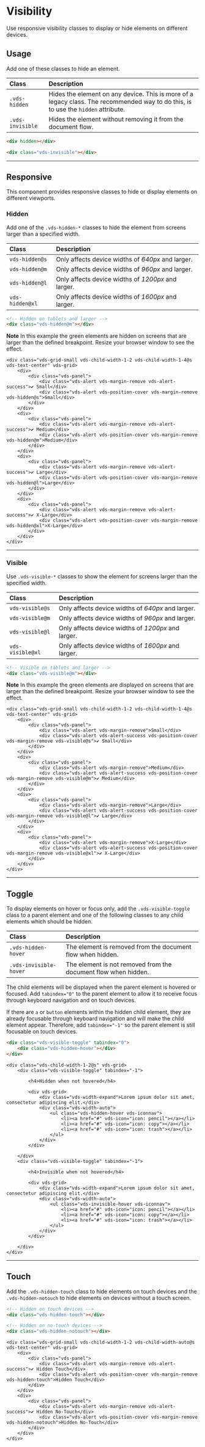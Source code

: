# Visibility

<p class="vds-text-lead">Use responsive visibility classes to display or hide elements on different devices.</p>

## Usage

Add one of these classes to hide an element.

| Class           | Description                                                                                                                        |
|:----------------|:-----------------------------------------------------------------------------------------------------------------------------------|
| `.vds-hidden`    | Hides the element on any device. This is more of a legacy class. The recommended way to do this, is to use the `hidden` attribute. |
| `.vds-invisible` | Hides the element without removing it from the document flow.                                                                      |

```html
<div hidden></div>

<div class="vds-invisible"></div>
```

***

## Responsive

This component provides responsive classes to hide or display elements on different viewports.

### Hidden

Add one of the `.vds-hidden-*` classes to hide the element from screens larger than a specified width.

| Class          | Description                                        |
|:---------------|:---------------------------------------------------|
| `vds-hidden@s`  | Only affects device widths of _640px_ and larger.  |
| `vds-hidden@m`  | Only affects device widths of _960px_ and larger.  |
| `vds-hidden@l`  | Only affects device widths of _1200px_ and larger. |
| `vds-hidden@xl` | Only affects device widths of _1600px_ and larger. |

```html
<!-- Hidden on tablets and larger -->
<div class="vds-hidden@m"></div>
```

**Note** In this example the green elements are hidden on screens that are larger than the defined breakpoint. Resize your browser window to see the effect.

```example
<div class="vds-grid-small vds-child-width-1-2 vds-child-width-1-4@s vds-text-center" vds-grid>
    <div>
        <div class="vds-panel">
            <div class="vds-alert vds-margin-remove vds-alert-success">✔ Small</div>
            <div class="vds-alert vds-position-cover vds-margin-remove vds-hidden@s">Small</div>
        </div>
    </div>
    <div>
        <div class="vds-panel">
            <div class="vds-alert vds-margin-remove vds-alert-success">✔ Medium</div>
            <div class="vds-alert vds-position-cover vds-margin-remove vds-hidden@m">Medium</div>
        </div>
    </div>
    <div>
        <div class="vds-panel">
            <div class="vds-alert vds-margin-remove vds-alert-success">✔ Large</div>
            <div class="vds-alert vds-position-cover vds-margin-remove vds-hidden@l">Large</div>
        </div>
    </div>
    <div>
        <div class="vds-panel">
            <div class="vds-alert vds-margin-remove vds-alert-success">✔ X-Large</div>
            <div class="vds-alert vds-position-cover vds-margin-remove vds-hidden@xl">X-Large</div>
        </div>
    </div>
</div>
```

***

### Visible

Use `.vds-visible-*` classes to show the element for screens larger than the specified width.

| Class           | Description                                        |
|:----------------|:---------------------------------------------------|
| `vds-visible@s`  | Only affects device widths of _640px_ and larger.  |
| `vds-visible@m`  | Only affects device widths of _960px_ and larger.  |
| `vds-visible@l`  | Only affects device widths of _1200px_ and larger. |
| `vds-visible@xl` | Only affects device widths of _1600px_ and larger. |

```html
<!-- Visible on tablets and larger -->
<div class="vds-visible@m"></div>
```

**Note** In this example the green elements are displayed on screens that are larger than the defined breakpoint. Resize your browser window to see the effect.

```example
<div class="vds-grid-small vds-child-width-1-2 vds-child-width-1-4@s vds-text-center" vds-grid>
    <div>
        <div class="vds-panel">
            <div class="vds-alert vds-margin-remove">Small</div>
            <div class="vds-alert vds-alert-success vds-position-cover vds-margin-remove vds-visible@s">✔ Small</div>
        </div>
    </div>
    <div>
        <div class="vds-panel">
            <div class="vds-alert vds-margin-remove">Medium</div>
            <div class="vds-alert vds-alert-success vds-position-cover vds-margin-remove vds-visible@m">✔ Medium</div>
        </div>
    </div>
    <div>
        <div class="vds-panel">
            <div class="vds-alert vds-margin-remove">Large</div>
            <div class="vds-alert vds-alert-success vds-position-cover vds-margin-remove vds-visible@l">✔ Large</div>
        </div>
    </div>
    <div>
        <div class="vds-panel">
            <div class="vds-alert vds-margin-remove">X-Large</div>
            <div class="vds-alert vds-alert-success vds-position-cover vds-margin-remove vds-visible@xl">✔ X-Large</div>
        </div>
    </div>
</div>
```

***

## Toggle

To display elements on hover or focus only, add the `.vds-visible-toggle` class to a parent element and one of the following classes to any child elements which should be hidden.

| Class                 | Description                                                    |
|:----------------------|:---------------------------------------------------------------|
| `.vds-hidden-hover`    | The element is removed from the document flow when hidden.     |
| `.vds-invisible-hover` | The element is not removed from the document flow when hidden. |

The child elements will be displayed when the parent element is hovered or focused. Add `tabindex="0"` to the parent element to allow it to receive focus through keyboard navigation and on touch devices.

If there are `a` or `button` elements within the hidden child element, they are already focusable through keyboard navigation and will make the child element appear. Therefore, add `tabindex="-1"` so the parent element is still focusable on touch devices.

```html
<div class="vds-visible-toggle" tabindex="0">
    <div class="vds-hidden-hover"></div>
</div>
```

```example
<div class="vds-child-width-1-2@s" vds-grid>
    <div class="vds-visible-toggle" tabindex="-1">

        <h4>Hidden when not hovered</h4>

        <div vds-grid>
            <div class="vds-width-expand">Lorem ipsum dolor sit amet, consectetur adipiscing elit.</div>
            <div class="vds-width-auto">
                <ul class="vds-hidden-hover vds-iconnav">
                    <li><a href="#" vds-icon="icon: pencil"></a></li>
                    <li><a href="#" vds-icon="icon: copy"></a></li>
                    <li><a href="#" vds-icon="icon: trash"></a></li>
                </ul>
            </div>
        </div>

    </div>
    <div class="vds-visible-toggle" tabindex="-1">

        <h4>Invisible when not hovered</h4>

        <div vds-grid>
            <div class="vds-width-expand">Lorem ipsum dolor sit amet, consectetur adipiscing elit.</div>
            <div class="vds-width-auto">
                <ul class="vds-invisible-hover vds-iconnav">
                    <li><a href="#" vds-icon="icon: pencil"></a></li>
                    <li><a href="#" vds-icon="icon: copy"></a></li>
                    <li><a href="#" vds-icon="icon: trash"></a></li>
                </ul>
            </div>
        </div>

    </div>
</div>
```

***

## Touch

Add the `.vds-hidden-touch` class to hide elements on touch devices and the `.vds-hidden-notouch` to hide elements on devices without a touch screen.

```html
<!-- Hidden on touch devices -->
<div class="vds-hidden-touch"></div>

<!-- Hidden on no-touch devices -->
<div class="vds-hidden-notouch"></div>
```

```example
<div class="vds-grid-small vds-child-width-1-2 vds-child-width-auto@s vds-text-center" vds-grid>
    <div>
        <div class="vds-panel">
            <div class="vds-alert vds-margin-remove vds-alert-success">✔ Hidden Touch</div>
            <div class="vds-alert vds-position-cover vds-margin-remove vds-hidden-touch">Hidden Touch</div>
        </div>
    </div>
    <div>
        <div class="vds-panel">
            <div class="vds-alert vds-margin-remove vds-alert-success">✔ Hidden No-Touch</div>
            <div class="vds-alert vds-position-cover vds-margin-remove vds-hidden-notouch">Hidden No-Touch</div>
        </div>
    </div>
</div>
```
